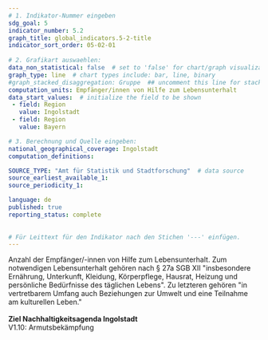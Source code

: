 ```yaml
---
# 1. Indikator-Nummer eingeben 
sdg_goal: 5 
indicator_number: 5.2
graph_title: global_indicators.5-2-title
indicator_sort_order: 05-02-01
 
# 2. Grafikart auswaehlen: 
data_non_statistical: false  # set to 'false' for chart/graph visualization 
graph_type: line  # chart types include: bar, line, binary 
#graph_stacked_disaggregation: Gruppe  ## uncomment this line for stacked bars. eplace 'Geschlecht' with the field of aggregation. 
computation_units: Empfänger/innen von Hilfe zum Lebensunterhalt 
data_start_values:  # initialize the field to be shown  
 - field: Region 
   value: Ingolstadt 
 - field: Region 
   value: Bayern 

# 3. Berechnung und Quelle eingeben: 
national_geographical_coverage: Ingolstadt 
computation_definitions: 

SOURCE_TYPE: "Amt für Statistik und Stadtforschung"  # data source  
source_earliest_available_1: 
source_periodicity_1: 

language: de   
published: true 
reporting_status: complete
 
 
# Für Leittext für den Indikator nach den Stichen '---' einfügen. 
---
```

Anzahl der Empfänger/-innen von Hilfe zum Lebensunterhalt. Zum notwendigen Lebensunterhalt gehören nach § 27a SGB XII "insbesondere Ernährung, Unterkunft, Kleidung, Körperpflege, Hausrat, Heizung und persönliche Bedürfnisse des täglichen Lebens". Zu letzteren gehören "in vertretbarem Umfang auch Beziehungen zur Umwelt und eine Teilnahme am kulturellen Leben."<br>
<br>
<b>Ziel Nachhaltigkeitsagenda Ingolstadt</b><br>
V1.10: Armutsbekämpfung
